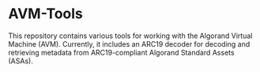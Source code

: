 # AVM-Tools

This repository contains various tools for working with the Algorand Virtual Machine (AVM). Currently, it includes an ARC19 decoder for decoding and retrieving metadata from ARC19-compliant Algorand Standard Assets (ASAs).
